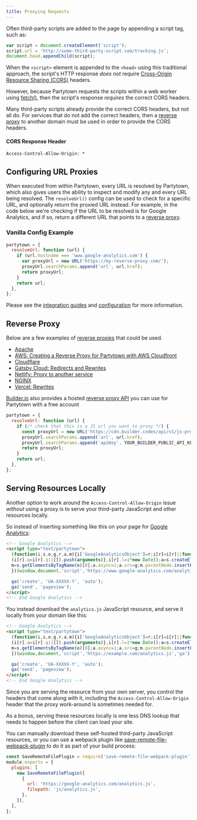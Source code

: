 ```yaml
---
title: Proxying Requests
---
```


Often third-party scripts are added to the page by appending a script tag, such as:

```javascript
var script = document.createElement('script');
script.url = 'http://some-third-party-script.com/tracking.js';
document.head.appendChild(script);
```

When the `<script>` element is appended to the `<head>` using this traditional approach, the script's HTTP response _does not_ require [Cross-Origin Resource Sharing (CORS)](https://developer.mozilla.org/en-US/docs/Web/HTTP/CORS) headers.

However, because Partytown requests the scripts within a web worker using [fetch()](https://developer.mozilla.org/en-US/docs/Web/API/Fetch_API), then the script's response _requires_ the correct CORS headers.

Many third-party scripts already provide the correct CORS headers, but not all do. For services that do not add the correct headers, then a [reverse proxy](#reverse-Proxy) to another domain must be used in order to provide the CORS headers.

#### CORS Response Header

```
Access-Control-Allow-Origin: *
```

## Configuring URL Proxies

When executed from within Partytown, every URL is resolved by Partytown, which also gives users the ability to inspect and modify any and every URL being resolved. The `resolveUrl()` config can be used to check for a specific URL, and optionally return the proxied URL instead. For example, in the code below we're checking if the URL to be resolved is for Google Analytics, and if so, return a different URL that points to a [reverse proxy](#reverse-Proxy).

### Vanilla Config Example

```javascript
partytown = {
  resolveUrl: function (url) {
    if (url.hostname === 'www.google-analytics.com') {
      var proxyUrl = new URL('https://my-reverse-proxy.com/');
      proxyUrl.searchParams.append('url', url.href);
      return proxyUrl;
    }
    return url;
  },
};
```

Please see the [integration guides](/integrations) and [configuration](/configuration) for more information.

## Reverse Proxy

Below are a few examples of [reverse proxies](https://en.wikipedia.org/wiki/Reverse_proxy) that could be used.

- [Apache](https://httpd.apache.org/docs/2.4/howto/reverse_proxy.html)
- [AWS: Creating a Reverse Proxy for Partytown with AWS Cloudfront](https://nystudio107.com/blog/creating-a-reverse-proxy-for-partytown-with-aws-cloudfront)
- [Cloudflare](https://www.cloudflare.com/learning/cdn/glossary/reverse-proxy/)
- [Gatsby Cloud: Redirects and Rewrites](https://support.gatsbyjs.com/hc/en-us/articles/1500003051241-Working-with-Redirects)
- [Netlify: Proxy to another service](https://docs.netlify.com/routing/redirects/rewrites-proxies/#proxy-to-another-service)
- [NGINX](https://docs.nginx.com/nginx/admin-guide/web-server/reverse-proxy/)
- [Vercel: Rewrites](https://vercel.com/docs/cli#project-configuration/rewrites)

[Builder.io](https://www.builder.io/) also provides a hosted [reverse proxy API](https://www.builder.io/c/docs/js-proxy-api) you can use for Partytown with a free account

```javascript
partytown = {
  resolveUrl: function (url) {
    if (/* check that this is a JS url you want to proxy */) {
      const proxyUrl = new URL('https://cdn.builder.codes/api/v1/js-proxy');
      proxyUrl.searchParams.append('url', url.href);
      proxyUrl.searchParams.append('apiKey', YOUR_BUILDER_PUBLIC_API_KEY);  
      return proxyUrl;
    }
    return url;
  },
};
```

## Serving Resources Locally

Another option to work around the `Access-Control-Allow-Origin` issue _without_ using a proxy is to serve your third-party JavaScript and other resources locally.

So instead of inserting something like this on your page for [Google Analytics](https://developers.google.com/analytics/devguides/collection/analyticsjs):

```html
<!-- Google Analytics -->
<script type="text/partytown">
  (function(i,s,o,g,r,a,m){i['GoogleAnalyticsObject']=r;i[r]=i[r]||function(){
  (i[r].q=i[r].q||[]).push(arguments)},i[r].l=1*new Date();a=s.createElement(o),
  m=s.getElementsByTagName(o)[0];a.async=1;a.src=g;m.parentNode.insertBefore(a,m)
  })(window,document,'script','https://www.google-analytics.com/analytics.js','ga');

  ga('create', 'UA-XXXXX-Y', 'auto');
  ga('send', 'pageview');
</script>
<!-- End Google Analytics -->
```

You instead download the `analytics.js` JavaScript resource, and serve it locally from your domain like this:

```html
<!-- Google Analytics -->
<script type="text/partytown">
  (function(i,s,o,g,r,a,m){i['GoogleAnalyticsObject']=r;i[r]=i[r]||function(){
  (i[r].q=i[r].q||[]).push(arguments)},i[r].l=1*new Date();a=s.createElement(o),
  m=s.getElementsByTagName(o)[0];a.async=1;a.src=g;m.parentNode.insertBefore(a,m)
  })(window,document,'script','https://example.com/analytics.js','ga');

  ga('create', 'UA-XXXXX-Y', 'auto');
  ga('send', 'pageview');
</script>
<!-- End Google Analytics -->
```

Since you are serving the resource from your own server, you control the headers that come along with it, including the `Access-Control-Allow-Origin` header that the proxy work-around is sometimes needed for.

As a bonus, serving these resources locally is one less DNS lookup that needs to happen before the client can load your site.

You can manually download these self-hosted third-party JavaScript resources, or you can use a webpack plugin like [save-remote-file-webpack-plugin](https://www.npmjs.com/package/save-remote-file-webpack-plugin) to do it as part of your build process:

```js
const SaveRemoteFilePlugin = require('save-remote-file-webpack-plugin');
module.exports = {
  plugins: [
    new SaveRemoteFilePlugin([
      {
        url: 'https://google-analytics.com/analytics.js',
        filepath: 'js/analytics.js',
      },
    ]),
  ],
};
```
